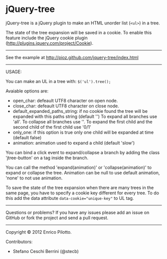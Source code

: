 jQuery-tree
===========

jQuery-tree is a jQuery plugin to make an HTML unorder list (`<ul>`) in a tree.

The state of the tree expansion will be saved in a cookie. To enable this
feature include the jQuery cookie plugin (http://plugins.jquery.com/project/Cookie).

-------------------------------------------------------------------------------

See the example at http://pioz.github.com/jquery-tree/index.html

-------------------------------------------------------------------------------

USAGE:

You can make an UL in a tree with: `$('ul').tree();`

Avaiable options are:
  *  open_char: defeault UTF8 character on open node.
  *  close_char: defeault UTF8 character on close node.
  *  default_expanded_paths_string: if no cookie found the tree will be expanded with this paths string (default '')
       To expand all branches use 'all'.
       To collapse all branches use ''.
       To expand the first child and the second child of the first child use '0/1'
  *  only_one: if this option is true only one child will be expanded at time (default false)
  *  animation: animation used to expand a child (default 'slow')

You can bind a click event to expand/collapse a branch by adding the class
'jtree-button' on a tag inside the branch.

You can call the method 'expand(animation)' or 'collapse(animation)' to expand or collapse the tree.
Animation can be null to use default animation, 'none' to not use animation.

To save the state of the tree expansion when there are many trees in the same
page, you have to specify a cookie key different for every tree. To do this
add the data attribute `data-cookie="unique-key"` to UL tag.

-------------------------------------------------------------------------------

Questions or problems?
If you have any issues please add an issue on GitHub or fork the project and
send a pull request.

-------------------------------------------------------------------------------

Copyright © 2012 Enrico Pilotto.

Contributors:
  - Stefano Ceschi Berrini (@stecb)
